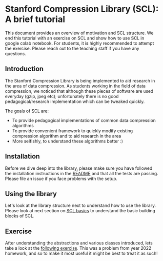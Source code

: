 # Stanford Compression Library (SCL): A brief tutorial

This document provides an overview of motivation and SCL structure. We end this tutorial with an exercise on SCL and show how to use SCL in google colab notebook. For students, it is highly recommended to attempt the exercise. Please reach out to the teaching staff if you have any questions.

## Introduction
The Stanford Compression Library is being implemented to aid research in the area of data compression. As students working in the field of data compression, we noticed that although these pieces of software are used everyday (gzip, jpeg etc); unfortunately there is no good pedagogical/research implementation which can be tweaked quickly.

The goals of SCL are:

- To provide pedagogical implementations of common data compression algorithms
- To provide convenient framework to quickly modify existing compression algorithm and to aid research in the area
- More selfishly, to understand these algorithms better :)

## Installation

Before we dive deep into the library, please make sure you have followed the installation instructions in the [README](https://github.com/kedartatwawadi/stanford_compression_library) and that all the tests are passing. Please file an issue if you face problems with the setup.

## Using the library
Let's look at the library structure next to understand how to use the library. Please look at next section on [SCL basics](./basics.md) to understand the basic building blocks of SCL.

## Exercise
After understanding the abstractions and various classes introduced, lets take a look at the [following exercise](./exercise.md). This was a problem from year 2022 homework, and so to make it most useful it might be best to treat it as such!

